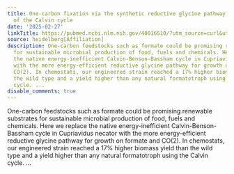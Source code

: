 ```yaml
---
title: One-carbon fixation via the synthetic reductive glycine pathway exceeds yield
  of the Calvin cycle
date: '2025-02-27'
linkTitle: https://pubmed.ncbi.nlm.nih.gov/40016510/?utm_source=curl&utm_medium=rss&utm_campaign=pubmed-2&utm_content=1FakS-2QOkCT8HsMOQP1bCRQ4YzyumYOmxmF0moLsQ3dFB1E9V&fc=20220326224207&ff=20250228171006&v=2.18.0.post9+e462414
source: heidelberg[Affiliation]
description: One-carbon feedstocks such as formate could be promising renewable substrates
  for sustainable microbial production of food, fuels and chemicals. Here we replace
  the native energy-inefficient Calvin-Benson-Bassham cycle in Cupriavidus necator
  with the more energy-efficient reductive glycine pathway for growth on formate and
  CO(2). In chemostats, our engineered strain reached a 17% higher biomass yield than
  the wild type and a yield higher than any natural formatotroph using the Calvin
  cycle. ...
disable_comments: true
---
```

One-carbon feedstocks such as formate could be promising renewable substrates for sustainable microbial production of food, fuels and chemicals. Here we replace the native energy-inefficient Calvin-Benson-Bassham cycle in Cupriavidus necator with the more energy-efficient reductive glycine pathway for growth on formate and CO(2). In chemostats, our engineered strain reached a 17% higher biomass yield than the wild type and a yield higher than any natural formatotroph using the Calvin cycle. ...
